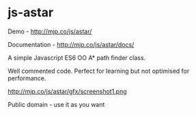 # js-astar

Demo - http://mjp.co/js/astar/

Documentation - http://mjp.co/js/astar/docs/

A simple Javascript ES6 OO A* path finder class.

Well commented code. Perfect for learning but not optimised for performance.

http://mjp.co/js/astar/gfx/screenshot1.png

Public domain - use it as you want
